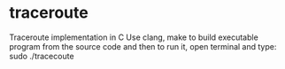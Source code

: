# traceroute
Traceroute implementation in C
Use clang, make to build executable program from the source code and then to run it, open terminal and type: sudo ./tracecoute <ipaddress>
